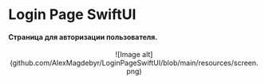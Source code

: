 # Login Page SwiftUI

#### Страница для авторизации пользователя.

<p align="center">
![Image alt](github.com/AlexMagdebyr/LoginPageSwiftUI/blob/main/resources/screen.png) 
